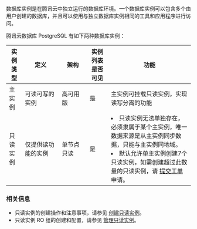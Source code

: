 数据库实例是在腾讯云中独立运行的数据库环境。一个数据库实例可以包含多个由用户创建的数据库，并且可以使用与独立数据库实例相同的工具和应用程序进行访问。

腾讯云数据库 PostgreSQL 有如下两种数据库实例：

<table>
<thead>
<tr>
<th>实例类型</th>
<th width="20%">定义</th>
<th width="15%">架构</th>
<th>实例列表是否可见</th>
<th>功能</th>
</tr>
</thead>
<tbody><tr>
<td>主实例</td>
<td>可读可写的实例</td>
<td>高可用版</td>
<td>是</td>
<td>主实例可挂载只读实例，实现读写分离的功能</td>
</tr>
<tr>
<td>只读实例</td>
<td>仅提供读功能的实例</td>
<td>单节点只读</td>
<td>是</td>
<td><li>只读实例无法单独存在，必须隶属于某个主实例，唯一数据来源是从主实例同步数据，只能与主实例同地域。<li>默认允许单主实例创建7个只读实例，如需创建超过此数量的只读实例，请 <a href="https://console.cloud.tencent.com/workorder/category">提交工单</a> 申请。</td>
</tr>
</tbody></table>

### 相关信息
- 只读实例的创建操作和注意事项，请参见 [创建只读实例]()。
- 只读实例 RO 组的创建和配置，请参见 [管理只读实例]()。
